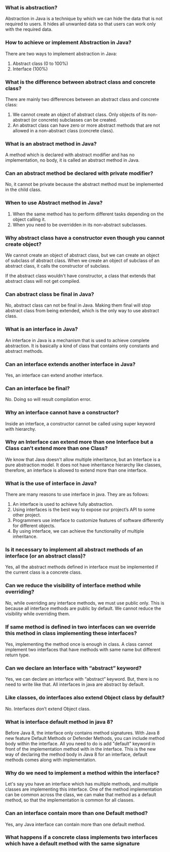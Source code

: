 ### What is abstraction?
Abstraction in Java is a technique by which we can hide the data that is not required to users. It hides all unwanted 
data so that users can work only with the required data.

### How to achieve or implement Abstraction in Java?
There are two ways to implement abstraction in Java:
1. Abstract class (0 to 100%)
2. Interface (100%)

### What is the difference between abstract class and concrete class?
There are mainly two differences between an abstract class and concrete class:
1. We cannot create an object of abstract class. Only objects of its non-abstract (or concrete) subclasses can 
be created.
2. An abstract class can have zero or more abstract methods that are not allowed in a non-abstract class 
(concrete class).

### What is an abstract method in Java?
A method which is declared with abstract modifier and has no implementation, no body, it is called an abstract 
method in Java.

### Can an abstract method be declared with private modifier?
No, it cannot be private because the abstract method must be implemented in the child class.

### When to use Abstract method in Java?
1. When the same method has to perform different tasks depending on the object calling it.
2. When you need to be overridden in its non-abstract subclasses.

### Why abstract class have a constructor even though you cannot create object?
We cannot create an object of abstract class, but we can create an object of subclass of abstract class. 
When we create an object of subclass of an abstract class, it calls the constructor of subclass.

If the abstract class wouldn't have constructor, a class that extends that abstract class will not get compiled.

### Can abstract class be final in Java?
No, abstract class can not be final in Java. Making them final will stop abstract class from being extended, 
which is the only way to use abstract class.

### What is an interface in Java?
An interface in Java is a mechanism that is used to achieve complete abstraction. 
It is basically a kind of class that contains only constants and abstract methods.

### Can an interface extends another interface in Java?
Yes, an interface can extend another interface.

### Can an interface be final?
No. Doing so will result compilation error.

### Why an interface cannot have a constructor?
Inside an interface, a constructor cannot be called using super keyword with hierarchy.

### Why an Interface can extend more than one Interface but a Class can’t extend more than one Class?
We know that Java doesn't allow multiple inheritance, but an Interface is a pure abstraction model. 
It does not have inheritance hierarchy like classes, therefore, an interface is allowed to extend more than 
one interface.

### What is the use of interface in Java?
There are many reasons to use interface in java. They are as follows:
1. An interface is used to achieve fully abstraction.
2. Using interfaces is the best way to expose our project’s API to some other project.
3. Programmers use interface to customize features of software differently for different objects.
4. By using interface, we can achieve the functionality of multiple inheritance.

### Is it necessary to implement all abstract methods of an interface (or an abstract class)?
Yes, all the abstract methods defined in interface must be implemented if the current class is a concrete class.

### Can we reduce the visibility of interface method while overriding?
No, while overriding any interface methods, we must use public only. This is because all interface methods are 
public by default. We cannot reduce the visibility while overriding them.

### If same method is defined in two interfaces can we override this method in class implementing these interfaces?
Yes, implementing the method once is enough in class. 
A class cannot implement two interfaces that have methods with same name but different return type.

### Can we declare an Interface with “abstract” keyword?
Yes, we can declare an interface with “abstract” keyword. 
But, there is no need to write like that. All interfaces in java are abstract by default.

### Like classes, do interfaces also extend Object class by default?
No. Interfaces don’t extend Object class.

### What is interface default method in java 8?
Before Java 8, the interface only contains method signatures. 
With Java 8 new feature Default Methods or Defender Methods, you can include method body within the interface.
All you need to do is add "default" keyword in front of the implementation method with in the interface. 
This is the new way of declaring the method body in Java 8 for an interface, default methods comes along with implementation.

### Why do we need to implement a method within the interface?
Let's say you have an interface which has multiple methods, and multiple classes are implementing this interface. 
One of the method implementation can be common across the class, we can make that method as a default method, 
so that the implementation is common for all classes.

### Can an interface contain more than one Default method?
Yes, any Java interface can contain more than one default method.

### What happens if a concrete class implements two interfaces which have a default method with the same signature



